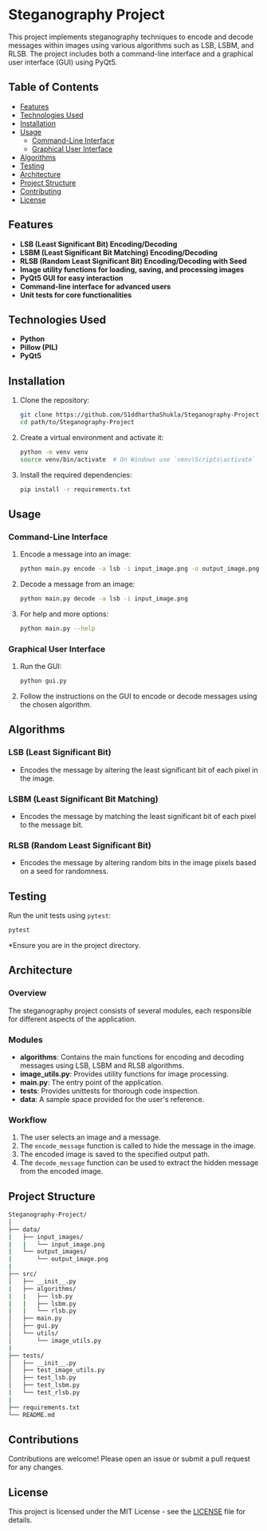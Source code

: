 # Steganography Project

This project implements steganography techniques to encode and decode messages within images using various algorithms such as LSB, LSBM, and RLSB. The project includes both a command-line interface and a graphical user interface (GUI) using PyQt5.

## Table of Contents

- [Features](#features)
- [Technologies Used](#technologies-used)
- [Installation](#installation)
- [Usage](#usage)
  - [Command-Line Interface](#command-line-interface)
  - [Graphical User Interface](#graphical-user-interface)
- [Algorithms](#algorithms)
- [Testing](#testing)
- [Architecture](#architecture)
- [Project Structure](#project-structure)
- [Contributing](#contributing)
- [License](#license)

## Features

- **LSB (Least Significant Bit) Encoding/Decoding**
- **LSBM (Least Significant Bit Matching) Encoding/Decoding**
- **RLSB (Random Least Significant Bit) Encoding/Decoding with Seed**
- **Image utility functions for loading, saving, and processing images**
- **PyQt5 GUI for easy interaction**
- **Command-line interface for advanced users**
- **Unit tests for core functionalities**


## Technologies Used
- **Python**
- **Pillow (PIL)**
- **PyQt5**

## Installation

1. Clone the repository:
    ```sh
    git clone https://github.com/S1ddharthaShukla/Steganography-Project.git
    cd path/to/Steganography-Project
    ```

2. Create a virtual environment and activate it:
    ```sh
    python -m venv venv
    source venv/bin/activate  # On Windows use `venv\Scripts\activate`
    ```

3. Install the required dependencies:
    ```sh
    pip install -r requirements.txt
    ```

## Usage

### Command-Line Interface

1. Encode a message into an image:
    ```sh
    python main.py encode -a lsb -i input_image.png -o output_image.png -m "Your secret message"
    ```

2. Decode a message from an image:
    ```sh
    python main.py decode -a lsb -i input_image.png
    ```

3. For help and more options:
    ```sh
    python main.py --help
    ```

### Graphical User Interface

1. Run the GUI:
    ```sh
    python gui.py
    ```

2. Follow the instructions on the GUI to encode or decode messages using the chosen algorithm.

## Algorithms

### LSB (Least Significant Bit)
- Encodes the message by altering the least significant bit of each pixel in the image.

### LSBM (Least Significant Bit Matching)
- Encodes the message by matching the least significant bit of each pixel to the message bit.

### RLSB (Random Least Significant Bit)
- Encodes the message by altering random bits in the image pixels based on a seed for randomness.

## Testing

Run the unit tests using `pytest`:
```sh
pytest
```
*Ensure you are in the project directory.

## Architecture

### Overview
The steganography project consists of several modules, each responsible for different aspects of the application.

### Modules
- **algorithms**: Contains the main functions for encoding and decoding messages using LSB, LSBM and RLSB algorithms.
- **image_utils.py**: Provides utility functions for image processing.
- **main.py**: The entry point of the application.
- **tests**: Provides unittests for thorough code inspection.
- **data**: A sample space provided for the user's reference.

### Workflow
1. The user selects an image and a message.
2. The `encode_message` function is called to hide the message in the image.
3. The encoded image is saved to the specified output path.
4. The `decode_message` function can be used to extract the hidden message from the encoded image.

## Project Structure

```sh
Steganography-Project/
│
├── data/
|   ├── input_images/
|   |   └── input_image.png
|   └── output_images/
|       └── output_image.png
|
├── src/
│   ├── __init__.py
|   ├── algorithms/
|   |   ├── lsb.py
|   |   ├── lsbm.py
|   |   └── rlsb.py
│   ├── main.py
│   ├── gui.py
│   └── utils/
│       └── image_utils.py
|
├── tests/
│   ├── __init__.py
│   ├── test_image_utils.py
│   ├── test_lsb.py
│   ├── test_lsbm.py
|   └── test_rlsb.py
|
├── requirements.txt
└── README.md
```

## Contributions

Contributions are welcome! Please open an issue or submit a pull request for any changes.

## License

This project is licensed under the MIT License - see the [LICENSE](https://github.com/S1ddharthaShukla/Steganography-Project?tab=MIT-1-ov-file) file for details.
